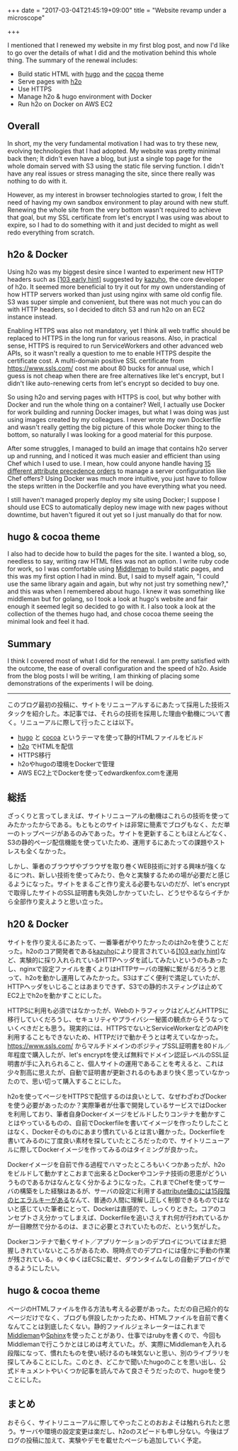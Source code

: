 +++
date = "2017-03-04T21:45:19+09:00"
title = "Website revamp under a microscope"

+++

I mentioned that I renewed my website in my first blog post, and now I'd like to go over the details of what I did and the motivation behind this whole thing. The summary of the renewal includes:

- Build static HTML with [hugo](https://gohugo.io/) and the [cocoa](http://themes.gohugo.io/cocoa/) theme
- Serve pages with [h2o](https://h2o.examp1e.net)
- Use HTTPS
- Manage h2o & hugo environment with Docker
- Run h2o on Docker on AWS EC2

## Overall

In short, my the very fundamental motivation I had was to try these new, evolving technologies that I had adopted. My website was pretty minimal back then; It didn't even have a blog, but just a single top page for the whole domain served with S3 using the static file serving function. I didn't have any real issues or stress managing the site, since there really was nothing to do with it.

However, as my interest in browser technologies started to grow, I felt the need of having my own sandbox environment to play around with new stuff. Renewing the whole site from the very bottom wasn't required to achieve that goal, but my SSL certificate from let's encrypt I was using was about to expire, so I had to do something with it and just decided to might as well redo everything from scratch.

## h2o & Docker

Using h2o was my biggest desire since I wanted to experiment new HTTP headers such as [[103 early hint]](https://tools.ietf.org/html/draft-kazuho-early-hints-status-code-00) suggested by [kazuho](https://github.com/kazuho), the core developer of h2o. It seemed more beneficial to try it out for my own understanding of how HTTP servers worked than just using nginx with same old config file. S3 was super simple and convenient, but there was not much you can do with HTTP headers, so I decided to ditch S3 and run h2o on an EC2 instance instead.

Enabling HTTPS was also not mandatory, yet I think all web traffic should be replaced to HTTPS in the long run for various reasons. Also, in practical sense, HTTPS is required to run ServiceWorkers and other advanced web APIs, so it wasn't really a question to me to enable HTTPS despite the certificate cost. A multi-domain positive SSL certificate from https://www.ssls.com/ cost me about 80 bucks for annual use, which I guess is not cheap when there are free alternatives like let's encrypt, but I didn't like auto-renewing certs from let's encrypt so decided to buy one.

So using h2o and serving pages with HTTPS is cool, but why bother with Docker and run the whole thing on a container? Well, I actually use Docker for work building and running Docker images, but what I was doing was just using images created by my colleagues. I never wrote my own Dockerfile and wasn't really getting the big picture of this whole Docker thing to the bottom, so naturally I was looking for a good material for this purpose.

After some struggles, I managed to build an image that contains h2o server up and running, and I noticed it was much easier and efficient than using Chef which I used to use. I mean, how could anyone handle having [15 different attribute precedence orders](https://docs.chef.io/attributes.html#attribute-precedence) to manage a server configuration like Chef offers? Using Docker was much more intuitive, you just have to follow the steps written in the Dockerfile and you have everything what you need.

I still haven't managed properly deploy my site using Docker; I suppose I should use ECS to automatically deploy new image with new pages without downtime, but haven't figured it out yet so I just manually do that for now.

## hugo & cocoa theme

I also had to decide how to build the pages for the site. I wanted a blog, so, needless to say, writing raw HTML files was not an option. I write ruby code for work, so I was comfortable using [Middleman](http://middlemanapp.com/) to build static pages, and this was my first option I had in mind. But, I said to myself again, "I could use the same library again and again, but why not just try something new?," and this was when I remembered about hugo. I knew it was something like middleman but for golang, so I took a look at hugo's website and fair enough it seemed legit so decided to go with it. I also took a look at the collection of the themes hugo had, and chose cocoa theme seeing the minimal look and feel it had.

## Summary

I think I covered most of what I did for the renewal. I am pretty satisfied with the outcome, the ease of overall configuration and the speed of h2o. Aside from the blog posts I will be writing, I am thinking of placing some demonstrations of the experiments I will be doing.

---

このブログ最初の投稿に、サイトをリニューアルするにあたって採用した技術スタックを紹介した。本記事では、それらの技術を採用した理由や動機について書く。リニューアルに際して行ったことは以下。

- [hugo](https://gohugo.io/) と [cocoa](http://themes.gohugo.io/cocoa/) というテーマを使って静的HTMLファイルをビルド
- [h2o](https://h2o.examp1e.net) でHTMLを配信
- HTTPS移行
- h2oやhugoの環境をDockerで管理
- AWS EC2上でDockerを使ってedwardkenfox.comを運用

## 総括

ざっくりと言ってしまえば、サイトリニューアルの動機はこれらの技術を使ってみたかったからである。もともとのサイトは非常に簡素でブログもなく、ただ単一のトップページがあるのみであった。サイトを更新することもほとんどなく、S3の静的ページ配信機能を使っていたため、運用するにあたっての課題やストレスも全くなかった。

しかし、筆者のブラウザやブラウザを取り巻くWEB技術に対する興味が強くなるにつれ、新しい技術を使ってみたり、色々と実験するための場が必要だと感じるようになった。サイトをまるごと作り変える必要もないのだが、let's encryptで取得したサイトのSSL証明書も失効しかかっていたし、どうせやるならイチから全部作り変えようと思い立った。

## h20 & Docker

サイトを作り変えるにあたって、一番筆者がやりたかったのはh2oを使うことだった。h2oのコア開発者である[kazuho](https://github.com/kazuho)により提言されている[[103 early hint]](https://tools.ietf.org/html/draft-kazuho-early-hints-status-code-00)など、実験的に採り入れられているHTTPヘッダを試してみたいというのもあったし、nginxで設定ファイルを書くよりはHTTPサーバの理解に繋がるだろうと思って、h2oを動かし運用してみたかった。S3はすごく便利で満足していたが、HTTPヘッダをいじることはあまりできず、S3での静的ホスティングは止めてEC2上でh2oを動かすことにした。

HTTPSに利用も必須ではなかったが、WebのトラフィックはどんどんHTTPSに移行していくだろうし、セキュリティやプライバシー秘匿の観点からそうなっていくべきだとも思う。現実的には、HTTPSでないとServiceWorkerなどのAPIを利用することもできないため、HTTPだけで動かそうとは考えていなかった。https://www.ssls.com/ からマルチドメインのポジティブSSL証明書を80ドル／年程度で購入したが、let's encryptを使えば無料でドメイン認証レベルのSSL証明書が手に入れられること、個人サイトの運用であることを考えると、これは少々割高に思えたが、自動で証明書が更新されるのもあまり快く思っていなかったので、思い切って購入することにした。

h2oを使ってページをHTTPSで配信するのは良いとして、なぜわざわざDockerを使う必要があったのか？実際筆者が仕事で開発しているサービスではDockerを利用しており、筆者自身Dockerイメージをビルドしたりコンテナを動かすことはやっているものの、自前でDockerfileを書いてイメージを作ったりしたことはなく、Dockerそのものにあまり慣れているとは言い難かった。Dockerfileを書いてみるのに丁度良い素材を探していたところだったので、サイトリニューアルに際してDockerイメージを作ってみるのはタイミングが良かった。

Dockerイメージを自前で作る過程でハマったところもいくつかあったが、h2oをビルドして動かすとこおまで出来るとDockerやコンテナ技術の恩恵がどういうものであるかはなんとなく分かるようになった。これまでChefを使ってサーバの構築をした経験はあるが、サーバの設定に利用する[attribute値のには15段階のヒエラルキーがある](https://docs.chef.io/attributes.html#attribute-precedence)なんて、普通の人間に理解し正しく制御できるものではないと感じていた筆者にとって、Dockerは直感的で、しっくりときた。コアのコンセプトさえ分かってしまえば、Dockerfileを追いさえすれ何が行われているかが一目瞭然で分かるのは、まさに必要とされていたものだ、という気がした。

Dockerコンテナで動くサイト／アプリケーションのデプロイについてはまだ把握しきれていないところがあるため、現時点でのデプロイには僅かに手動の作業が残されている。ゆくゆくはECSに載せ、ダウンタイムなしの自動デプロイができるようにしたい。

## hugo & cocoa theme

ページのHTMLファイルを作る方法も考える必要があった。ただの自己紹介的なページだけでなく、ブログも併設したかったため、HTMLファイルを自前で書くなんてことは到底したくない。静的ファイルジェネレーターはこれまで[Middleman](http://middlemanapp.com/)や[Sphinx](http://www.sphinx-doc.org/en/stable/)を使ったことがあり、仕事ではrubyを書くので、今回もMiddlemanで行こうかとはじめは考えていた。が、実際にMiddlemanを入れる段階になって、慣れたものを使い続けるのも味気ないと思い、別のライブラリを探してみることにした。このとき、どこかで聞いたhugoのことを思い出し、公式ドキュメントやいくつか記事を読んでみて良さそうだったので、hugoを使うことにした。

## まとめ

おそらく、サイトリニューアルに際してやったことのおおよそは触れられたと思う。サーバや環境の設定変更は楽だし、h2oのスピードも申し分ない。今後はブログの投稿に加えて、実験やデモを載せたページも追加していく予定。
